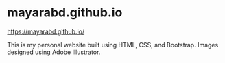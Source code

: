 # mayarabd.github.io

https://mayarabd.github.io/

This is my personal website built using HTML, CSS, and Bootstrap.
Images designed using Adobe Illustrator.

